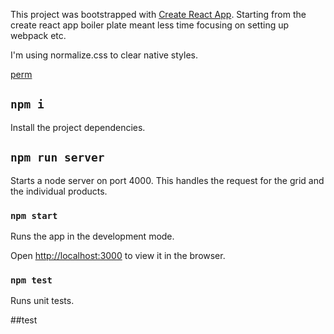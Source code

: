 This project was bootstrapped with [Create React App](https://github.com/facebook/create-react-app). Starting from the create react app boiler plate meant less time focusing on setting up webpack etc.

I'm using normalize.css to clear native styles.

[perm](#test)

## `npm i`

Install the project dependencies.

## `npm run server`

Starts a node server on port 4000. This handles the request for the grid and the individual products.

### `npm start`

Runs the app in the development mode.

Open [http://localhost:3000](http://localhost:3000) to view it in the browser.

### `npm test`

Runs unit tests.

##test
